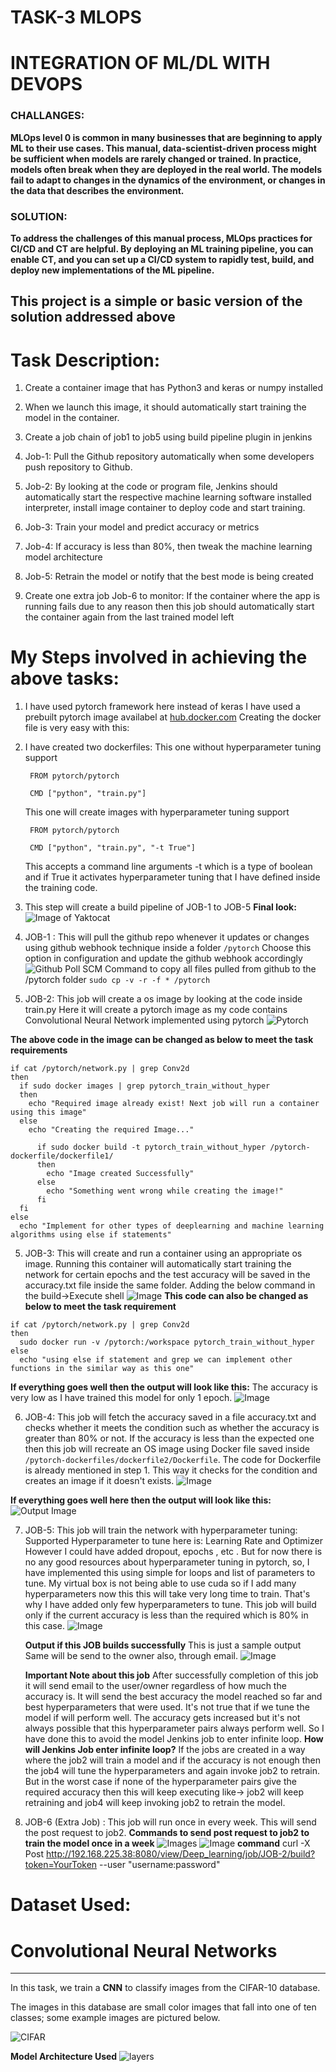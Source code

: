 # TASK-3  MLOPS
# INTEGRATION OF ML/DL WITH DEVOPS

### CHALLANGES:
**MLOps level 0 is common in many businesses that are beginning to apply ML to their use cases. This manual, data-scientist-driven process might be sufficient when models are rarely changed or trained. In practice, models often break when they are deployed in the real world. The models fail to adapt to changes in the dynamics of the environment, or changes in the data that describes the environment.**

### SOLUTION:
**To address the challenges of this manual process, MLOps practices for CI/CD and CT are helpful. By deploying an ML training pipeline, you can enable CT, and you can set up a CI/CD system to rapidly test, build, and deploy new implementations of the ML pipeline.**

## This project is a simple or basic version of the solution addressed above

# Task Description:
1. Create a container image that has Python3 and keras or numpy installed

2. When we launch this image, it should automatically start training the model in the container.
3. Create a job chain of job1 to job5 using build pipeline plugin in jenkins
4. Job-1: Pull the Github repository automatically when some developers push repository to Github.
5. Job-2: By looking at the code or program file, Jenkins should automatically start the respective machine learning
software installed interpreter, install image container to deploy code and start training.
6. Job-3: Train your model and predict accuracy or metrics
7. Job-4: If accuracy is less than 80%, then tweak the machine learning model architecture
8. Job-5: Retrain the model or notify that the best mode is being created
9. Create one extra job Job-6 to monitor: If the container where the app is running fails due to any reason then this job should automatically start the container again from the last trained model left

# My Steps involved in achieving the above tasks:
1.  I have used pytorch framework here instead of keras
I have used a prebuilt pytorch image availabel at [hub.docker.com](https://hub.docker.com)
Creating the docker file is very easy with this:
  1. I have created two dockerfiles:
     This one without hyperparameter tuning support
     ```
      FROM pytorch/pytorch

      CMD ["python", "train.py"]
     ```
     This one will create images with hyperparameter tuning support
     ```
      FROM pytorch/pytorch

      CMD ["python", "train.py", "-t True"]
     ```
     This accepts a command line arguments -t which is a type of boolean and if True it activates hyperparameter tuning that I have defined inside the training code.

2. This step will create a build pipeline of JOB-1 to JOB-5
   **Final look:**
   ![Image of Yaktocat](https://github.com/Wangsherpa/train_deep_learning_models/blob/master/images/build-pipeline.jpg)
   
3. JOB-1 : This will pull the github repo whenever it updates or changes using github webhook technique inside a folder `/pytorch`
        Choose this option in configuration and update the github webhook accordingly
       ![Github Poll SCM](https://github.com/Wangsherpa/train_deep_learning_models/blob/master/images/git-poll-scm.jpg)
       Command to copy all files pulled from github to the /pytorch folder
       ```
       sudo cp -v -r -f * /pytorch
       ```
4. JOB-2: This job will create a os image by looking at the code inside train.py 
          Here it will create a pytorch image as my code contains Convolutional Neural Network implemented using pytorch
          ![Pytorch](https://github.com/Wangsherpa/train_deep_learning_models/blob/master/images/job2-build.jpg)
          
**The above code in the image can be changed as below to meet the task requirements**
```
if cat /pytorch/network.py | grep Conv2d
then
  if sudo docker images | grep pytorch_train_without_hyper
  then
    echo "Required image already exist! Next job will run a container using this image"
  else
    echo "Creating the required Image..."

      if sudo docker build -t pytorch_train_without_hyper /pytorch-dockerfile/dockerfile1/
      then
        echo "Image created Successfully"
      else
        echo "Something went wrong while creating the image!"
      fi
  fi
else
  echo "Implement for other types of deeplearning and machine learning algorithms using else if statements"
```

5. JOB-3: This will create and run a container using an appropriate os image. Running this container will automatically start training the network for certain epochs and the test accuracy will be saved in the accuracy.txt file inside the same folder.
Adding the below command in the build->Execute shell
![Image](https://github.com/Wangsherpa/train_deep_learning_models/blob/master/images/job3.jpg)
**This code can also be changed as below to meet the task requirement**
```
if cat /pytorch/network.py | grep Conv2d
then
  sudo docker run -v /pytorch:/workspace pytorch_train_without_hyper
else
  echo "using else if statement and grep we can implement other functions in the similar way as this one"
```

**If everything goes well then the output will look like this:**
The accuracy is very low as I have trained this model for only 1 epoch.
![Image](https://github.com/Wangsherpa/train_deep_learning_models/blob/master/images/job3-output.jpg)

6. JOB-4: This job will fetch the accuracy saved in a file accuracy.txt and checks whether it meets the condition such as whether the accuracy is greater than 80% or not. If the accuracy is less than the expected one then this job will recreate an OS image using Docker file saved inside `/pytorch-dockerfiles/dockerfile2/Dockerfile`. The code for Dockerfile is already mentioned in step 1.
This way it checks for the condition and creates an image if it doesn't exists.
![Image](https://github.com/Wangsherpa/train_deep_learning_models/blob/master/images/job4-build.jpg)

**If everything goes well here then the output will look like this:**
![Output Image](https://github.com/Wangsherpa/train_deep_learning_models/blob/master/images/job4-output.jpg)

7. JOB-5: This job will train the network with hyperparameter tuning:
          Supported Hyperparameter to tune here is:
          Learning Rate and Optimizer
          However I could have added dropout, epochs , etc . But for now there is no any good resources about hyperparameter tuning in pytorch, so, I have implemented this using simple for loops and list of parameters to tune. My virtual box is not being able to use cuda so if I add many hyperparameters now this this will take very long time to train. That's why I have added only few hyperparameters to tune.
      This job will build only if the current accuracy is less than the required which is 80% in this case.
      ![Image](https://github.com/Wangsherpa/train_deep_learning_models/blob/master/images/job5-build.jpg)
      
      **Output if this JOB builds successfully** This is just a sample output
      Same will be send to the owner also, through email.
      ![Image](https://github.com/Wangsherpa/train_deep_learning_models/blob/master/images/job5-output.jpg)
      
      **Important Note about this job**
      After successfully completion of this job it will send email to the user/owner regardless of how much the accuracy is.
      It will send the best accuracy the model reached so far and best hyperparameters that were used.
      It's not true that if we tune the model if will perform well. The accuracy gets increased but it's not always possible that this hyperparameter pairs always perform well. So I have done this to avoid the model Jenkins job to enter infinite loop.
      **How will Jenkins Job enter infinite loop?**
      If the jobs are created in a way where the job2 will train a model and if the accuracy is not enough then the job4 will tune the hyperparameters and again invoke job2 to retrain. But in the worst case if none of the hyperparameter pairs give the required accuracy then this will keep executing like-> job2 will keep retraining and job4 will keep invoking job2 to retrain the model.
      
8. JOB-6 (Extra Job) : This job will run once in every week. This will send the post request to job2.
**Commands to send post request to job2 to train the model once in a week**
![Images](https://github.com/Wangsherpa/train_deep_learning_models/blob/master/images/job6-poll.jpg)
![Image](https://github.com/Wangsherpa/train_deep_learning_models/blob/master/images/job6-output.jpg)
**command** curl -X Post http://192.168.225.38:8080/view/Deep_learning/job/JOB-2/build?token=YourToken --user "username:password"

# Dataset Used:
# Convolutional Neural Networks
---
In this task, we train a **CNN** to classify images from the CIFAR-10 database.

The images in this database are small color images that fall into one of ten classes; some example images are pictured below.

![CIFAR](https://github.com/Wangsherpa/train_deep_learning_models/blob/master/images/cifar_data.png)

**Model Architecture Used**
![layers](https://github.com/Wangsherpa/train_deep_learning_models/blob/master/images/layers.png)
     
